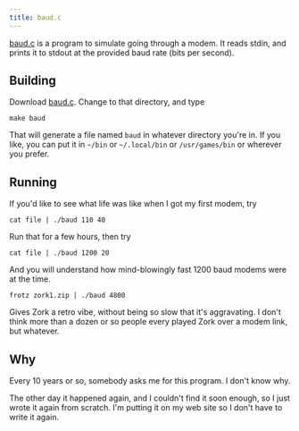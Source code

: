 ```yaml
---
title: baud.c
---
```


[baud.c](baud.c) is a program to simulate going through a modem.
It reads stdin, and prints it to stdout at the provided baud rate (bits per second).


Building
--------

Download [baud.c](baud.c). Change to that directory, and type

    make baud

That will generate a file named `baud` in whatever directory you're in.
If you like,
you can put it in `~/bin` or `~/.local/bin` or `/usr/games/bin` or
wherever you prefer.


Running
-------

If you'd like to see what life was like when I got my first modem, try

    cat file | ./baud 110 40

Run that for a few hours, then try

    cat file | ./baud 1200 20

And you will understand how mind-blowingly fast 1200 baud modems were at the time.

    frotz zork1.zip | ./baud 4800

Gives Zork a retro vibe,
without being so slow that it's aggravating.
I don't think more than a dozen or so people every played Zork over a modem link,
but whatever.


Why
---

Every 10 years or so, somebody asks me for this program.
I don't know why.

The other day it happened again, and I couldn't find it soon enough,
so I just wrote it again from scratch.
I'm putting it on my web site so I don't have to write it again.

